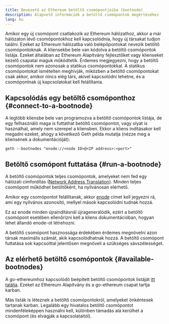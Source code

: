 ```yaml
---
title: Bevezető az Ethereum betöltő csomópontjaiba (bootnode)
description: Alapvető információk a betöltő csomópontok megértéséhez
lang: hu
---
```


Amikor egy új csomópont csatlakozik az Ethereum hálózathoz, akkor a már hálózaton lévő csomópontokhoz kell kapcsolódnia, hogy új társakat tudjon találni. Ezeket az Ethereum hálózatba való belépőpontokat nevezik betöltő csomópontoknak. A kliensekbe bele van kódolva a betöltő csomópontok listája. Ezeket általában az Ethereum Alapítvány fejlesztőket vagy klienseket kezelő csapatai maguk működtetik. Érdemes megjegyezni, hogy a betöltő csomópontok nem azonosak a statikus csomópontokkal. A statikus csomópontokat ismételten meghívják, miközben a betöltő csomópontokat csak akkor, amikor nincs elég társ, akivel kapcsolódni lehetne, és a csomópontnak új kapcsolatokat kell felállítania.

## Kapcsolódás egy betöltő csomóponthoz {#connect-to-a-bootnode}

A legtöbb kliensbe bele van programozva a betöltő csomópontok listája, de egy felhasználó maga is futtathat betöltő csomópontot, vagy olyat is használhat, amely nem szerepel a kliensben. Ekkor a kliens indításakor kell megadni ezeket, ahogy a következő Geth példa mutatja (nézze meg a kliensének a dokumentációját):

```
geth --bootnodes "enode://<node ID>@<IP address>:<port>"
```

## Betöltő csomópont futtatása {#run-a-bootnode}

A betöltő csomópontok teljes csomópontok, amelyeket nem fed egy hálózati címfordítás ([Network Address Translation](https://www.geeksforgeeks.org/network-address-translation-nat/)). Minden teljes csomópont működhet betöltőként, ha nyilvánosan elérhető.

Amikor egy csomópontot felállítanak, akkor [enode](/developers/docs/networking-layer/network-addresses/#enode) címet kell jegyezni rá, ami egy nyilvános azonosító, mellyel mások kapcsolódni tudnak hozzá.

Ez az enode minden újraindításnál újragenerálódik, ezért a betöltő csomópont esetében ellenőrizni kell a kliens dokumentációban, hogyan lehet állandó enode-ot létrehozni.

A betöltő csomópont hasznossága érdekében érdemes megnövelni azon társak maximális számát, akik kapcsolódhatnak hozzá. A betöltő csomópont futtatása sok kapcsolttal jelentősen megnöveli a szükséges sávszélességet.

## Az elérhető betöltő csomópontok {#available-bootnodes}

A go-ethereumhoz kapcsolódó beépített betöltő csomópontok listáját [itt találja](https://github.com/ethereum/go-ethereum/blob/master/params/bootnodes.go#L23). Ezeket az Ethereum Alapítvány és a go-ethereum csapat tartja karban.

Más listák is léteznek a betöltő csomópontokról, amelyeket önkéntesek tartanak karban. Legalább egy hivatalos betöltő csomópontot mindenféleképpen használni kell, különben támadás alá kerülhet a csomópont (és elvágják a kapcsolataitól).
